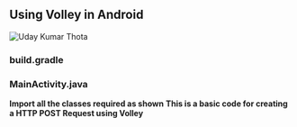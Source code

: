 ## Using Volley in Android

![Uday Kumar Thota](https://raw.githubusercontent.com/udaykumar-8329/Using-Volley-in-Android/gh-pages/images/udayprofile.jpg "Uday Kumar Thota")

### build.gradle
<script src="https://gist.github.com/udaykumar-8329/60747f1c0b7e3926dcee50a92b211e84.js"></script>

### MainActivity.java

**Import all the classes required as shown**
**This is a basic code for creating a HTTP POST Request using Volley**

<script src="https://gist.github.com/udaykumar-8329/a9b07548e84372a78afdad53e732eb31.js"></script>

